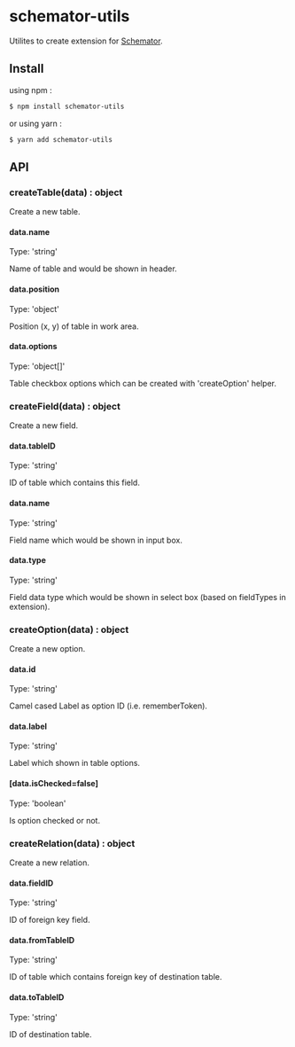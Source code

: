 # schemator-utils

Utilites to create extension for [Schemator](https://github.com/gattigaga/schemator).

## Install

using npm :

```bash
$ npm install schemator-utils
```

or using yarn :

```bash
$ yarn add schemator-utils
```

## API

### createTable(data) : object

Create a new table.

#### data.name

Type: 'string'

Name of table and would be shown in header.

#### data.position

Type: 'object'

Position (x, y) of table in work area.

#### data.options

Type: 'object[]'

Table checkbox options which can be created with 'createOption' helper.

### createField(data) : object

Create a new field.

#### data.tableID

Type: 'string'

ID of table which contains this field.

#### data.name

Type: 'string'

Field name which would be shown in input box.

#### data.type

Type: 'string'

Field data type which would be shown in select box (based on fieldTypes in extension).

### createOption(data) : object

Create a new option.

#### data.id

Type: 'string'

Camel cased Label as option ID (i.e. rememberToken).

#### data.label

Type: 'string'

Label which shown in table options.

#### [data.isChecked=false]

Type: 'boolean'

Is option checked or not.

### createRelation(data) : object

Create a new relation.

#### data.fieldID

Type: 'string'

ID of foreign key field.

#### data.fromTableID

Type: 'string'

ID of table which contains foreign key of destination table.

#### data.toTableID

Type: 'string'

ID of destination table.